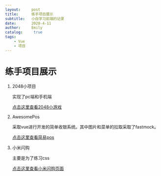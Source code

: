 ```yaml
---
layout:     post
title:      练手项目展示
subtitle:   小白学习前端的记录
date:       2020-4-11
author:     Emily
catalog: 	 true
tags:
    - Vue
    - 项目
---
```


# 练手项目展示

1. 2048小项目

   实现了pc端和手机端

   [点击这里查看2048小游戏]( https://emilylike.github.io/2048/ )

2. AwesomePos

   采取vue进行开发的简单收银系统。其中图片和菜单的拉取采取了fastmock。

   [点击这里查看简易pos](  https://emilylike.github.io/AwesomePos/ )

3. 小米闪购

   主要是为了练习css

   [点击这里查看小米闪购页面]( https://emilylike.github.io/mi/ )